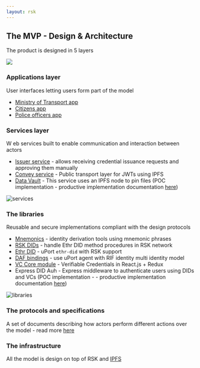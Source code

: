 ```yaml
---
layout: rsk
---
```


## The MVP - Design & Architecture

The product is designed in 5 layers

![](../assets/img/architecture.png)

### Applications layer

User interfaces letting users form part of the model
- [Ministry of Transport app](../applications/issuer-app)
- [Citizens app](../applications/holder-app)
- [Police officers app](../applications/verifier-app)

### Services layer

W eb services built to enable communication and interaction between actors
- [Issuer service](../services/issuer-service) - allows receiving credential issuance requests and approving them manually
- [Convey service](../services/convery-service) - Public transport layer for JWTs using IPFS
- [Data Vault](../services/data-vault) - This service uses an IPFS node to pin files (POC implementation - productive implementation documentation [here](../../data-valut))

![services](../assets/img/services.png)

### The libraries

Reusable and secure implementations compliant with the design protocols

- [Mnemonics](../../libraries/mnemonics) - identity derivation tools using mnemonic phrases
- [RSK DIDs](../../rsk-ethr-did) - handle Ethr DID method procedures in RSK network
- [Ethr DID](../../ethr-did) - uPort `ethr-did` with RSK support
- [DAF bindings](../../daf) - use uPort agent with RIF identity multi identity model
- [VC Core module](../../core) - Verifiable Credentials in React.js + Redux
- Express DID Auh - Express middleware to authenticate users using DIDs and VCs (POC implementation -  - productive implementation documentation [here](../../rlogin/implementation/express-did-auth))

![libraries](../assets/img/libraries.png)

### The protocols and specifications

A set of documents describing how actors perform different actions over the model - read more [here](../../specs)

### The infrastructure

All the model is design on top of RSK and [IPFS](https://ipfs.io)
